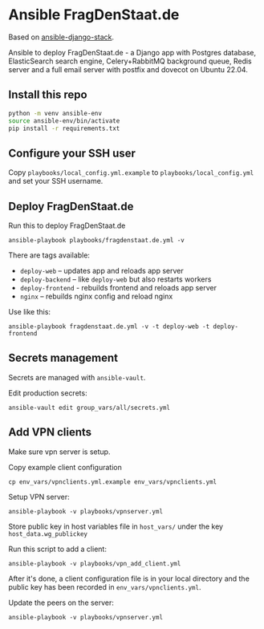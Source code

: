 # Ansible FragDenStaat.de

Based on [ansible-django-stack](https://github.com/jcalazan/ansible-django-stack).

Ansible to deploy FragDenStaat.de - a Django app with Postgres database, ElasticSearch search engine, Celery+RabbitMQ background queue, Redis server and a full email server with postfix and dovecot on Ubuntu 22.04.


## Install this repo

```bash
python -m venv ansible-env
source ansible-env/bin/activate
pip install -r requirements.txt
```

## Configure your SSH user

Copy `playbooks/local_config.yml.example` to `playbooks/local_config.yml` and set your SSH username.

## Deploy FragDenStaat.de

Run this to deploy FragDenStaat.de

    ansible-playbook playbooks/fragdenstaat.de.yml -v

There are tags available:

- `deploy-web` – updates app and reloads app server
- `deploy-backend` – like `deploy-web` but also restarts workers
- `deploy-frontend` - rebuilds frontend and reloads app server
- `nginx` – rebuilds nginx config and reload nginx

Use like this:

```
ansible-playbook fragdenstaat.de.yml -v -t deploy-web -t deploy-frontend
```

## Secrets management

Secrets are managed with `ansible-vault`.

Edit production secrets:

```
ansible-vault edit group_vars/all/secrets.yml
```

## Add VPN clients

Make sure vpn server is setup.

Copy example client configuration

```
cp env_vars/vpnclients.yml.example env_vars/vpnclients.yml
```

Setup VPN server:
```
ansible-playbook -v playbooks/vpnserver.yml
```

Store public key in host variables file in `host_vars/` under the key `host_data.wg_publickey`

Run this script to add a client:

```
ansible-playbook -v playbooks/vpn_add_client.yml
```

After it's done, a client configuration file is in your local directory and the public key has been recorded in `env_vars/vpnclients.yml`.

Update the peers on the server:

```
ansible-playbook -v playbooks/vpnserver.yml
```

